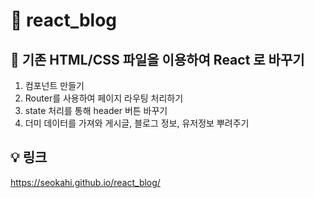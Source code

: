 # 💬 react_blog

## 📃 기존 HTML/CSS 파일을 이용하여 React 로 바꾸기
  1. 컴포넌트 만들기
  2. Router를 사용하여 페이지 라우팅 처리하기
  3. state 처리를 통해 header 버튼 바꾸기
  4. 더미 데이터를 가져와 게시글, 블로그 정보, 유저정보 뿌려주기

## 💡 링크
https://seokahi.github.io/react_blog/

